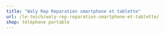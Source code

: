 ```yaml
---
title: "Waly Rep Reparation smartphone et tablette"
url: /le-teich/waly-rep-reparation-smartphone-et-tablette/
shop: téléphone portable
---
```

